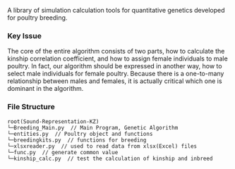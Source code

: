 A library of simulation calculation tools for quantitative genetics developed for poultry breeding.

### Key Issue
The core of the entire algorithm consists of two parts, how to calculate the kinship correlation coefficient, and how to assign female individuals to male poultry. 
In fact, our algorithm should be expressed in another way, how to select male individuals for female poultry. 
Because there is a one-to-many relationship between males and females, it is actually critical which one is dominant in the algorithm.


### File Structure
```text
root(Sound-Representation-KZ)
└─Breeding_Main.py  // Main Program, Genetic Algorithm
└─entities.py  // Poultry object and functions
└─breedingkits.py  // functions for breeding
└─xlsxreader.py  // used to read data from xlsx(Excel) files
└─func.py  // generate common value
└─kinship_calc.py  // test the calculation of kinship and inbreed
```



